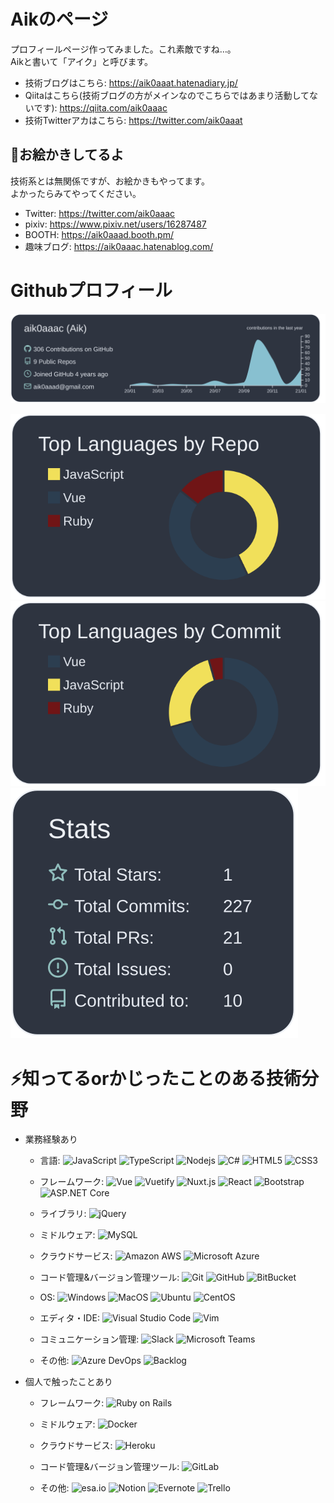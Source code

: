 <!--
**aik0aaac/aik0aaac** is a ✨ _special_ ✨ repository because its `README.md` (this file) appears on your GitHub profile.

Here are some ideas to get you started:

- 🔭 I’m currently working on ...
- 🌱 I’m currently learning ...
- 👯 I’m looking to collaborate on ...
- 🤔 I’m looking for help with ...
- 💬 Ask me about ...
- 📫 How to reach me: ...
- 😄 Pronouns: ...
- ⚡ Fun fact: ...
-->

# Aikのページ
プロフィールページ作ってみました。これ素敵ですね…。  
Aikと書いて「アイク」と呼びます。

- 技術ブログはこちら: https://aik0aaat.hatenadiary.jp/
- Qiitaはこちら(技術ブログの方がメインなのでこちらではあまり活動してないです): https://qiita.com/aik0aaac
- 技術Twitterアカはこちら: https://twitter.com/aik0aaat

## 🎨お絵かきしてるよ
技術系とは無関係ですが、お絵かきもやってます。  
よかったらみてやってください。

- Twitter: https://twitter.com/aik0aaac
- pixiv: https://www.pixiv.net/users/16287487
- BOOTH: https://aik0aaad.booth.pm/
- 趣味ブログ: https://aik0aaac.hatenablog.com/

# Githubプロフィール
![Githubサマリー](https://raw.githubusercontent.com/aik0aaac/aik0aaac/master/profile-summary-card-output/nord_dark/0-profile-details.svg)

![Github Myリポジトリ情報](https://raw.githubusercontent.com/aik0aaac/aik0aaac/master/profile-summary-card-output/nord_dark/1-repos-per-language.svg)
![Most Commit Language](https://raw.githubusercontent.com/aik0aaac/aik0aaac/master/profile-summary-card-output/nord_dark/2-most-commit-language.svg)
![Github Status](https://raw.githubusercontent.com/aik0aaac/aik0aaac/master/profile-summary-card-output/nord_dark/3-stats.svg)

# ⚡知ってるorかじったことのある技術分野
- 業務経験あり
  - 言語: 
![JavaScript](https://img.shields.io/badge/-JavaScript-black.svg?style=flat-square&logo=javascript)
![TypeScript](https://img.shields.io/badge/-TypeScript-black.svg?logo=typescript&style=flat)
![Nodejs](https://img.shields.io/badge/-Nodejs-black?style=flat-square&logo=Node.js)
![C#](https://img.shields.io/badge/-C＃-239120?style=flat-square&logo=c-sharp)
![HTML5](https://img.shields.io/badge/-HTML5-E34F26?style=flat-square&logo=html5&logoColor=white)
![CSS3](https://img.shields.io/badge/-CSS3-1572B6?style=flat-square&logo=css3)

  - フレームワーク: 
![Vue](https://img.shields.io/badge/-Vue-black?style=flat-square&logo=vue.js)
![Vuetify](https://img.shields.io/badge/-Vuetify-1867C0?style=flat-square&logo=vuetify)
![Nuxt.js](https://img.shields.io/badge/-Nuxt.js-black?style=flat-square&logo=nuxt.js)
![React](https://img.shields.io/badge/-React-black?style=flat-square&logo=react)
![Bootstrap](https://img.shields.io/badge/-Bootstrap-563D7C?style=flat-square&logo=bootstrap)
![ASP.NET Core](https://img.shields.io/badge/-ASP.NET%20Core-582B8C?style=flat-square)

  - ライブラリ: 
![jQuery](https://img.shields.io/badge/-jQuery-0769AD.svg?logo=jquery&style=flat-square)

  - ミドルウェア: 
![MySQL](https://img.shields.io/badge/-MySQL-black?style=flat-square&logo=mysql)

  - クラウドサービス: 
![Amazon AWS](https://img.shields.io/badge/Amazon%20AWS-232F3E?style=flat-square&logo=amazon-aws)
![Microsoft Azure](https://img.shields.io/badge/Microsoft%20Azure-232F7E?style=flat-square&logo=microsoft-azure)

  - コード管理&バージョン管理ツール: 
![Git](https://img.shields.io/badge/-Git-black?style=flat-square&logo=git)
![GitHub](https://img.shields.io/badge/-GitHub-181717?style=flat-square&logo=github)
![BitBucket](https://img.shields.io/badge/-BitBucket-0052CC?style=flat-square&logo=bitbucket)

  - OS: 
![Windows](https://img.shields.io/badge/-Windows-0078D6.svg?logo=windows&style=flat-square)
![MacOS](https://img.shields.io/badge/-MacOS-black.svg?style=flat-square&logo=apple)
![Ubuntu](https://img.shields.io/badge/-Ubuntu-6F52B5.svg?logo=ubuntu&style=flat-square)
![CentOS](https://img.shields.io/badge/-CentOS-0078D6.svg?logo=centos&style=flat-square)

  - エディタ・IDE: 
![Visual Studio Code](https://img.shields.io/badge/-Visual%20Studio%20Code-007ACC.svg?logo=visual-studio-code&style=flat)
![Vim](https://img.shields.io/badge/-Vim-019733.svg?logo=vim&style=flat)

  - コミュニケーション管理: 
![Slack](https://img.shields.io/badge/-Slack-4A154B?style=flat-square&logo=Slack)
![Microsoft Teams](https://img.shields.io/badge/Microsoft%20Teams-black?style=flat-square&logo=microsoft-teams)

  - その他:
![Azure DevOps](https://img.shields.io/badge/Azure%20DevOps-0078D7?style=flat-square&logo=azure-devops)
![Backlog](https://img.shields.io/badge/-Backlog-44C79A?style=flat-square)

- 個人で触ったことあり
  - フレームワーク: 
![Ruby on Rails](https://img.shields.io/badge/-Rails-CC0000.svg?logo=ruby-on-rails&style=flat)

  - ミドルウェア: 
![Docker](https://img.shields.io/badge/-Docker-black?style=flat-square&logo=docker)

  - クラウドサービス: 
![Heroku](https://img.shields.io/badge/-Heroku-430098?style=flat-square&logo=heroku)

  - コード管理&バージョン管理ツール: 
![GitLab](https://img.shields.io/badge/-GitLab-FCA121?style=flat-square&logo=gitlab)

  - その他: 
![esa.io](https://img.shields.io/badge/-esa.io-0a9b94?style=flat-square)
![Notion](https://img.shields.io/badge/-Notion-black?style=flat-square&logo=notion)
![Evernote](https://img.shields.io/badge/-Evernote-black?style=flat-square&logo=evernote)
![Trello](https://img.shields.io/badge/-Trello-0079BF?style=flat-square&logo=trello)

